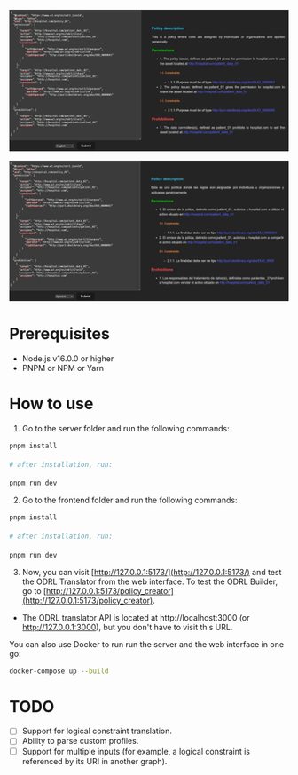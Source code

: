 ![](./screenshots/1.png)

![](./screenshots/2.png)

# Prerequisites

- Node.js v16.0.0 or higher
- PNPM or NPM or Yarn

# How to use

1. Go to the server folder and run the following commands:

```sh
pnpm install

# after installation, run:

pnpm run dev
```

2. Go to the frontend folder and run the following commands:

```sh
pnpm install

# after installation, run:

pnpm run dev
```

3. Now, you can visit [http://127.0.0.1:5173/](http://127.0.0.1:5173/) and test the ODRL Translator from the web interface. To test the ODRL Builder, go to [http://127.0.0.1:5173/policy_creator](http://127.0.0.1:5173/policy_creator).

- The ODRL translator API is located at http://localhost:3000 (or http://127.0.0.1:3000), but you don't have to visit this URL.

You can also use Docker to run run the server and the web interface in one go:

```sh
docker-compose up --build
```

# TODO

- [ ] Support for logical constraint translation.
- [ ] Ability to parse custom profiles.
- [ ] Support for multiple inputs (for example, a logical constraint is referenced by its URI in another graph).
